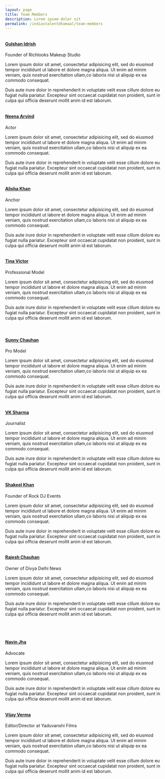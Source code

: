 ```yaml
---
layout: page
title: Team Members
description: Lorem ipsem doler sit
permalink: /indiastalentdhamaal/team-members
---
```

<section class="fw-main-row">
    <div class="fw-container ">
        <div class="fw-row">
            <section id ="speakers" class="fw-main-row">
               <div class="fw-main-row-bg"  ></div>
               <div class="fw-main-row-overlay has-color" ></div>
               <div style="" class="fw-container ">
                  <div class="fw-row">
                     <div class="fw-col-xs-12 fw-col-sm-3 " >
                        <div class="fw-team style-normal">
                           <div class="fw-team-image"><img src="{{ site.github.url }}/images/team/gulshan-idrish.jpg" alt=""/></div>
                           <div class="fw-team-inner text-center">
                              <div class="fw-team-name">
                                 <h4><a href="#" class="team-url heading">Gulshan Idrish</a></h4>
                                 <span>Founder of Richlooks Makeup Studio</span>
                              </div>
                              <div class="fw-team-text">
                                 <p><a href="#" class="fa fa-linkedin-square"></a> <a href="#" class="fa fa-facebook-official"></a> <a href="#" class="fa fa-twitter"></a></p>
                              </div>
                              <div class="fw-team-desc">
                                 <p>Lorem ipsum dolor sit amet, consectetur adipisicing elit, sed do eiusmod tempor incididunt ut labore et dolore magna aliqua. Ut enim ad minim veniam, quis nostrud exercitation ullam,co laboris nisi ut aliquip ex ea commodo consequat.</p>
                                 <p>Duis aute irure dolor in reprehenderit in voluptate velit esse cillum dolore eu fugiat nulla pariatur. Excepteur sint occaecat cupidatat non proident, sunt in culpa qui officia deserunt mollit anim id est laborum.</p>
                              </div>
                           </div>
                        </div>
                     </div>
                     <div class="fw-col-xs-12 fw-col-sm-3 " >
                        <div class="fw-team style-normal">
                           <div class="fw-team-image"><img src="{{ site.github.url }}/images/team/neena-arvind.jpg" alt=""/></div>
                           <div class="fw-team-inner text-center">
                              <div class="fw-team-name">
                                 <h4><a href="#" class="team-url heading">Neena Arvind</a></h4>
                                 <span>Actor</span>
                              </div>
                              <div class="fw-team-text">
                                 <p><a href="#" class="fa fa-linkedin-square"></a> <a href="#" class="fa fa-facebook-official"></a> <a href="#" class="fa fa-twitter"></a></p>
                              </div>
                              <div class="fw-team-desc">
                                 <p>Lorem ipsum dolor sit amet, consectetur adipisicing elit, sed do eiusmod tempor incididunt ut labore et dolore magna aliqua. Ut enim ad minim veniam, quis nostrud exercitation ullam,co laboris nisi ut aliquip ex ea commodo consequat.</p>
                                 <p>Duis aute irure dolor in reprehenderit in voluptate velit esse cillum dolore eu fugiat nulla pariatur. Excepteur sint occaecat cupidatat non proident, sunt in culpa qui officia deserunt mollit anim id est laborum.</p>
                              </div>
                           </div>
                        </div>
                     </div>
                     <div class="fw-col-xs-12 fw-col-sm-3 " >
                        <div class="fw-team style-normal">
                           <div class="fw-team-image"><img src="{{ site.github.url }}/images/team/alisha-khan.jpg" alt=""/></div>
                           <div class="fw-team-inner text-center">
                              <div class="fw-team-name">
                                 <h4><a href="#" class="team-url heading">Alisha Khan</a></h4>
                                 <span>Anchor</span>
                              </div>
                              <div class="fw-team-text">
                                 <p><a href="#" class="fa fa-linkedin-square"></a> <a href="#" class="fa fa-facebook-official"></a> <a href="#" class="fa fa-twitter"></a></p>
                              </div>
                              <div class="fw-team-desc">
                                 <p>Lorem ipsum dolor sit amet, consectetur adipisicing elit, sed do eiusmod tempor incididunt ut labore et dolore magna aliqua. Ut enim ad minim veniam, quis nostrud exercitation ullam,co laboris nisi ut aliquip ex ea commodo consequat.</p>
                                 <p>Duis aute irure dolor in reprehenderit in voluptate velit esse cillum dolore eu fugiat nulla pariatur. Excepteur sint occaecat cupidatat non proident, sunt in culpa qui officia deserunt mollit anim id est laborum.</p>
                              </div>
                           </div>
                        </div>
                     </div>
                     <div class="fw-col-xs-12 fw-col-sm-3 " >
                        <div class="fw-team style-normal">
                           <div class="fw-team-image"><img src="{{ site.github.url }}/images/team/tina-victor.jpg" alt=""/></div>
                           <div class="fw-team-inner text-center">
                              <div class="fw-team-name">
                                 <h4><a href="#" class="team-url heading">Tina Victor</a></h4>
                                 <span>Professional Model</span>
                              </div>
                              <div class="fw-team-text">
                                 <p><a href="#" class="fa fa-linkedin-square"></a> <a href="#" class="fa fa-facebook-official"></a> <a href="#" class="fa fa-twitter"></a></p>
                              </div>
                              <div class="fw-team-desc">
                                 <p>Lorem ipsum dolor sit amet, consectetur adipisicing elit, sed do eiusmod tempor incididunt ut labore et dolore magna aliqua. Ut enim ad minim veniam, quis nostrud exercitation ullam,co laboris nisi ut aliquip ex ea commodo consequat.</p>
                                 <p>Duis aute irure dolor in reprehenderit in voluptate velit esse cillum dolore eu fugiat nulla pariatur. Excepteur sint occaecat cupidatat non proident, sunt in culpa qui officia deserunt mollit anim id est laborum.</p>
                              </div>
                           </div>
                        </div>
                     </div>
                  </div>
               </div>
            </section>
            <div class="speakers-popup-wrapper">
               <div class="speakers-popup">
                  <div class="speakers-popup-content"></div>
               </div>
            </div>
            <section  class="fw-main-row  " style="padding-top:20px;padding-bottom:20px; ">
               <div class="fw-main-row-bg"  ></div>
               <div class="fw-main-row-overlay has-color" ></div>
               <div style="" class="fw-container ">
                  <div class="fw-row">
                     <div class="fw-col-xs-12 fw-col-sm-3 " >
                        <div class="fw-team style-normal">
                           <div class="fw-team-image"><img src="{{ site.github.url }}/images/team/sunny-chauhan.jpg" alt=""/></div>
                           <div class="fw-team-inner text-center">
                              <div class="fw-team-name">
                                 <h4><a href="#" class="team-url heading">Sunny Chauhan</a></h4>
                                 <span>Pro Model</span>
                              </div>
                              <div class="fw-team-text">
                                 <p><a href="#" class="fa fa-linkedin-square"></a> <a href="#" class="fa fa-facebook-official"></a> <a href="#" class="fa fa-twitter"></a></p>
                              </div>
                              <div class="fw-team-desc">
                                 <p>Lorem ipsum dolor sit amet, consectetur adipisicing elit, sed do eiusmod tempor incididunt ut labore et dolore magna aliqua. Ut enim ad minim veniam, quis nostrud exercitation ullam,co laboris nisi ut aliquip ex ea commodo consequat.</p>
                                 <p>Duis aute irure dolor in reprehenderit in voluptate velit esse cillum dolore eu fugiat nulla pariatur. Excepteur sint occaecat cupidatat non proident, sunt in culpa qui officia deserunt mollit anim id est laborum.</p>
                              </div>
                           </div>
                        </div>
                     </div>
                     <div class="fw-col-xs-12 fw-col-sm-3 " >
                        <div class="fw-team style-normal">
                           <div class="fw-team-image"><img src="{{ site.github.url }}/images/team/vk-sharma.jpg" alt=""/></div>
                           <div class="fw-team-inner text-center">
                              <div class="fw-team-name">
                                 <h4><a href="#" class="team-url heading">VK Sharma</a></h4>
                                 <span>Journalist</span>
                              </div>
                              <div class="fw-team-text">
                                 <p><a href="#" class="fa fa-linkedin-square"></a> <a href="#" class="fa fa-facebook-official"></a> <a href="#" class="fa fa-twitter"></a></p>
                              </div>
                              <div class="fw-team-desc">
                                 <p>Lorem ipsum dolor sit amet, consectetur adipisicing elit, sed do eiusmod tempor incididunt ut labore et dolore magna aliqua. Ut enim ad minim veniam, quis nostrud exercitation ullam,co laboris nisi ut aliquip ex ea commodo consequat.</p>
                                 <p>Duis aute irure dolor in reprehenderit in voluptate velit esse cillum dolore eu fugiat nulla pariatur. Excepteur sint occaecat cupidatat non proident, sunt in culpa qui officia deserunt mollit anim id est laborum.</p>
                              </div>
                           </div>
                        </div>
                     </div>
                     <div class="fw-col-xs-12 fw-col-sm-3 " >
                        <div class="fw-team style-normal">
                           <div class="fw-team-image"><img src="{{ site.github.url }}/images/team/shakeel-khan.jpg" alt=""/></div>
                           <div class="fw-team-inner text-center">
                              <div class="fw-team-name">
                                 <h4><a href="#" class="team-url heading">Shakeel Khan</a></h4>
                                 <span>Founder of Rock DJ Events</span>
                              </div>
                              <div class="fw-team-text">
                                 <p><a href="#" class="fa fa-linkedin-square"></a> <a href="#" class="fa fa-facebook-official"></a> <a href="#" class="fa fa-twitter"></a></p>
                              </div>
                              <div class="fw-team-desc">
                                 <p>Lorem ipsum dolor sit amet, consectetur adipisicing elit, sed do eiusmod tempor incididunt ut labore et dolore magna aliqua. Ut enim ad minim veniam, quis nostrud exercitation ullam,co laboris nisi ut aliquip ex ea commodo consequat.</p>
                                 <p>Duis aute irure dolor in reprehenderit in voluptate velit esse cillum dolore eu fugiat nulla pariatur. Excepteur sint occaecat cupidatat non proident, sunt in culpa qui officia deserunt mollit anim id est laborum.</p>
                              </div>
                           </div>
                        </div>
                     </div>
                     <div class="fw-col-xs-12 fw-col-sm-3 " >
                        <div class="fw-team style-normal">
                           <div class="fw-team-image"><img src="{{ site.github.url }}/images/team/rajesh-chauhan.jpg" alt=""/></div>
                           <div class="fw-team-inner text-center">
                              <div class="fw-team-name">
                                 <h4><a href="#" class="team-url heading">Rajesh Chauhan</a></h4>
                                 <span>Owner of Divya Delhi News</span>
                              </div>
                              <div class="fw-team-text">
                                 <p><a href="#" class="fa fa-linkedin-square"></a> <a href="#" class="fa fa-facebook-official"></a> <a href="#" class="fa fa-twitter"></a></p>
                              </div>
                              <div class="fw-team-desc">
                                 <p>Lorem ipsum dolor sit amet, consectetur adipisicing elit, sed do eiusmod tempor incididunt ut labore et dolore magna aliqua. Ut enim ad minim veniam, quis nostrud exercitation ullam,co laboris nisi ut aliquip ex ea commodo consequat.</p>
                                 <p>Duis aute irure dolor in reprehenderit in voluptate velit esse cillum dolore eu fugiat nulla pariatur. Excepteur sint occaecat cupidatat non proident, sunt in culpa qui officia deserunt mollit anim id est laborum.</p>
                              </div>
                           </div>
                        </div>
                     </div>
                  </div>
               </div>
            </section>
            <section  class="fw-main-row  " style="padding-top:20px;padding-bottom:50px; ">
               <div class="fw-main-row-bg"  ></div>
               <div class="fw-main-row-overlay has-color" ></div>
               <div style="" class="fw-container ">
                  <div class="fw-row">
                     <div class="fw-col-xs-12 fw-col-sm-3 " >
                        <div class="fw-team style-normal">
                           <div class="fw-team-image"><img src="{{ site.github.url }}/images/team/navin-jha.jpg" alt=""/></div>
                           <div class="fw-team-inner text-center">
                              <div class="fw-team-name">
                                 <h4><a href="#" class="team-url heading">Navin Jha</a></h4>
                                 <span>Advocate</span>
                              </div>
                              <div class="fw-team-text">
                                 <p><a href="#" class="fa fa-linkedin-square"></a> <a href="#" class="fa fa-facebook-official"></a> <a href="#" class="fa fa-twitter"></a></p>
                              </div>
                              <div class="fw-team-desc">
                                 <p>Lorem ipsum dolor sit amet, consectetur adipisicing elit, sed do eiusmod tempor incididunt ut labore et dolore magna aliqua. Ut enim ad minim veniam, quis nostrud exercitation ullam,co laboris nisi ut aliquip ex ea commodo consequat.</p>
                                 <p>Duis aute irure dolor in reprehenderit in voluptate velit esse cillum dolore eu fugiat nulla pariatur. Excepteur sint occaecat cupidatat non proident, sunt in culpa qui officia deserunt mollit anim id est laborum.</p>
                              </div>
                           </div>
                        </div>
                     </div>
                     <div class="fw-col-xs-12 fw-col-sm-3 " >
                        <div class="fw-team style-normal">
                           <div class="fw-team-image"><img src="{{ site.github.url }}/images/team/vijay-verma.jpg" alt=""/></div>
                           <div class="fw-team-inner text-center">
                              <div class="fw-team-name">
                                 <h4><a href="#" class="team-url heading">Vijay Verma</a></h4>
                                 <span>Editor/Director at Yaduvanshi Films</span>
                              </div>
                              <div class="fw-team-text">
                                 <p><a href="#" class="fa fa-linkedin-square"></a> <a href="#" class="fa fa-facebook-official"></a> <a href="#" class="fa fa-twitter"></a></p>
                              </div>
                              <div class="fw-team-desc">
                                 <p>Lorem ipsum dolor sit amet, consectetur adipisicing elit, sed do eiusmod tempor incididunt ut labore et dolore magna aliqua. Ut enim ad minim veniam, quis nostrud exercitation ullam,co laboris nisi ut aliquip ex ea commodo consequat.</p>
                                 <p>Duis aute irure dolor in reprehenderit in voluptate velit esse cillum dolore eu fugiat nulla pariatur. Excepteur sint occaecat cupidatat non proident, sunt in culpa qui officia deserunt mollit anim id est laborum.</p>
                              </div>
                           </div>
                        </div>
                     </div>
                  </div>
               </div>
            </section>
        </div>
    </div>
</section>